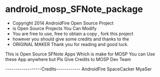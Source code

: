 android_mosp_SFNote_package 
===================


 *  Copyright 2014 AndroidFire Open Source Project 
 *  is Open Source Projects You Can Modify
 * You are free to use, free to obtain a copy , fork this project
 * however you should give some credits and thanks to the
 * ORIGINAL MAKER Thank you for reading and good luck.

This is Open Source SFNote Apps Which is make for MOSP You can
Use these App anywhere but Pls Give Credits to MOSP Dev Team

 
 
 ------------------Credits------------
          AndroidFire
          SpaceCacker
          MyaSer
